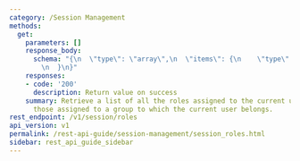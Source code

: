 ```yaml
---
category: /Session Management
methods:
  get:
    parameters: []
    response_body:
      schema: "{\n  \"type\": \"array\",\n  \"items\": {\n    \"type\": \"string\"\
        \n  }\n}"
    responses:
    - code: '200'
      description: Return value on success
    summary: Retrieve a list of all the roles assigned to the current user, including
      those assigned to a group to which the current user belongs.
rest_endpoint: /v1/session/roles
api_version: v1
permalink: /rest-api-guide/session-management/session_roles.html
sidebar: rest_api_guide_sidebar
---
```

